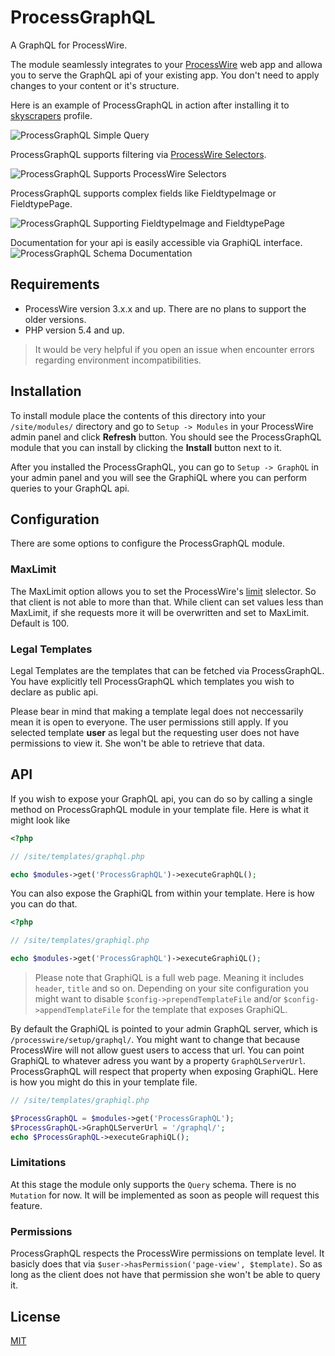 ProcessGraphQL
==============

A GraphQL for ProcessWire.

The module seamlessly integrates to your [ProcessWire][pw] web app and allowa you to
serve the GraphQL api of your existing app. You don't need to apply changes to
your content or it's structure. 

Here is an example of ProcessGraphQL in action after installing it to 
[skyscrapers][pw-skyscrapers] profile.

![ProcessGraphQL Simple Query][img-query]

ProcessGraphQL supports filtering via [ProcessWire Selectors][pw-selectors].

![ProcessGraphQL Supports ProcessWire Selectors][img-filtering]

ProcessGraphQL supports complex fields like FieldtypeImage or FieldtypePage.

![ProcessGraphQL Supporting FieldtypeImage and FieldtypePage][img-fieldtypes]

Documentation for your api is easily accessible via GraphiQL interface.
![ProcessGraphQL Schema Documentation][img-documentation]

## Requirements
- ProcessWire version 3.x.x and up. There are no plans to support the older versions. 
- PHP version 5.4 and up.

> It would be very helpful if you open an issue when encounter errors regarding
> environment incompatibilities.

## Installation
To install module place the contents of this directory into your `/site/modules/`
directory and go to `Setup -> Modules` in your ProcessWire admin panel and click
__Refresh__ button. You should see the ProcessGraphQL module that you can install
by clicking the __Install__ button next to it.

After you installed the ProcessGraphQL, you can go to `Setup -> GraphQL` in your
admin panel and you will see the GraphiQL where you can perform queries to your
GraphQL api.

## Configuration
There are some options to configure the ProcessGraphQL module.
### MaxLimit
The MaxLimit option allows you to set the ProcessWire's [limit][pw-api-selectors-limit] slelector. So that 
client is not able to more than that. While client can set values less than MaxLimit, if
she requests more it will be overwritten and set to MaxLimit. Default is 100.

### Legal Templates
Legal Templates are the templates that can be fetched via ProcessGraphQL. You have explicitly
tell ProcessGraphQL which templates you wish to declare as public api.

Please bear in mind that making a template legal does not neccessarily mean it is
open to everyone. The user permissions still apply. If you selected template __user__
as legal but the requesting user does not have permissions to view it. She won't be
able to retrieve that data.

## API
If you wish to expose your GraphQL api, you can do so by calling a single method on
ProcessGraphQL module in your template file. Here is what it might look like
```php
<?php

// /site/templates/graphql.php

echo $modules->get('ProcessGraphQL')->executeGraphQL();
```

You can also expose the GraphiQL from within your template. Here is how you can do that.
```php
<?php

// /site/templates/graphiql.php

echo $modules->get('ProcessGraphQL')->executeGraphiQL();
```
> Please note that GraphiQL is a full web page. Meaning it includes `header`,
> `title` and so on. Depending on your site configuration you might want to
> disable `$config->prependTemplateFile` and/or `$config->appendTemplateFile`
> for the template that exposes GraphiQL.

By default the GraphiQL is pointed to your admin GraphQL server, which is 
`/processwire/setup/graphql/`. You might want to change that because ProcessWire
will not allow guest users to access that url. You can point GraphiQL to whatever adress
you want by a property `GraphQLServerUrl`. ProcessGraphQL will respect that property
when exposing GraphiQL.
Here is how you might do this in your template file.
```php
// /site/templates/graphiql.php

$ProcessGraphQL = $modules->get('ProcessGraphQL');
$ProcessGraphQL->GraphQLServerUrl = '/graphql/';
echo $ProcessGraphQL->executeGraphiQL();
```

### Limitations
At this stage the module only supports the `Query` schema. There is no `Mutation` for now.
It will be implemented as soon as people will request this feature.

### Permissions
ProcessGraphQL respects the ProcessWire permissions on template level. It basicly does that
via `$user->hasPermission('page-view', $template)`. So as long as the client does not have
that permission she won't be able to query it.

## License
[MIT](https://github.com/dadish/ProcessGraphQL/blob/master/LICENSE)

[graphql]: http://graphql.org/
[graphiql]: https://github.com/graphql/graphiql/
[pw]: https://processwire.com
[pw-skyscrapers]: http://demo.processwire.com/
[pw-selectors]: https://processwire.com/api/selectors/
[pw-api-selectors-limit]: https://processwire.com/api/selectors#limit
[img-query]: https://raw.githubusercontent.com/dadish/ProcessGraphQL/master/imgs/ProcessGraphQL-Query.gif
[img-filtering]: https://raw.githubusercontent.com/dadish/ProcessGraphQL/master/imgs/ProcessGraphQL-Filtering.gif
[img-fieldtypes]: https://raw.githubusercontent.com/dadish/ProcessGraphQL/master/imgs/ProcessGraphQL-Fieldtypes.gif
[img-documentation]: https://raw.githubusercontent.com/dadish/ProcessGraphQL/master/imgs/ProcessGraphQL-Documentation.gif
